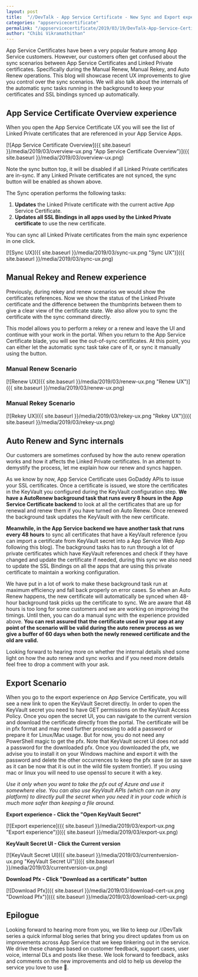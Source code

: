 ```yaml
---
layout: post
title:  "//DevTalk - App Service Certificate - New Sync and Export experiences"
categories: "appservicecertificate"
permalink: "/appservicecertificate/2019/03/19/DevTalk-App-Service-Certificate-sync-improvements-and-design.html"
author: "Chibi Vikramathithan"
---
```


App Service Certificates have been a very popular feature among App Service customers. However, our customers often get confused about the sync scenarios between App Service Certificates and Linked Private certificates. Specifically during the Manual Renew, Manual Rekey, and Auto Renew operations. This blog will showcase recent UX improvements to give you control over the sync scenarios. We will also talk about the internals of the automatic sync tasks running in the background to keep your certificates and SSL bindings synced up automatically.

## App Service Certificate Overview experience

When you open the App Service Certificate UX you will see the list of Linked Private certificates that are referenced in your App Service Apps. 

[![App Service Certificate Overview]({{ site.baseurl }}/media/2019/03/overview-ux.png "App Service Certificate Overview")]({{ site.baseurl }}/media/2019/03/overview-ux.png)

Note the sync button top, it will be disabled if all Linked Private certificates are in-sync. If any Linked Private certificates are not synced, the sync button will be enabled as shown above.

The Sync operation performs the following tasks:

1. **Updates** the Linked Private certificate with the current active App Service Certificate.
2. **Updates all SSL Bindings in all apps used by the Linked Private certificate** to use the new certificate.

You can sync all Linked Private certificates from the main sync experience in one click.

[![Sync UX]({{ site.baseurl }}/media/2019/03/sync-ux.png "Sync UX")]({{ site.baseurl }}/media/2019/03/sync-ux.png)

## Manual Rekey and Renew experience

Previously, during rekey and renew scenarios we would show the certificates references. Now we show the status of the Linked Private certificate and the difference between the thumbprints between them to give a clear view of the certificate state. We also allow you to sync the certificate with the sync command directly.

This model allows you to perform a rekey or a renew and leave the UI and continue with your work in the portal. When you return to the App Service Certificate blade, you will see the out-of-sync certificates. At this point, you can either let the automatic sync task take care of it, or sync it manually using the button.

### Manual Renew Scenario

[![Renew UX]({{ site.baseurl }}/media/2019/03/renew-ux.png "Renew UX")]({{ site.baseurl }}/media/2019/03/renew-ux.png)

### Manual Rekey Scenario

[![Rekey UX]({{ site.baseurl }}/media/2019/03/rekey-ux.png "Rekey UX")]({{ site.baseurl }}/media/2019/03/rekey-ux.png)

## Auto Renew and Sync internals

Our customers are sometimes confused by how the auto renew operation works and how it affects the Linked Private certificates. In an attempt to demystify the process, let me explain how our renew and syncs happen.

As we know by now, App Service Certificate uses GoDaddy APIs to issue your SSL certificates. Once a certificate is issued, we store the certificates in the KeyVault you configured during the KeyVault configuration step. **We have a AutoRenew background task that runs every 8 hours in the App Service Certificate backend** to look at all the certificates that are up for renewal and renew them if you have turned on Auto Renew. Once renewed the background task updates the KeyVault with the new certificate. 

**Meanwhile, in the App Service backend we have another task that runs every 48 hours** to sync all certificates that have a KeyVault reference (you can import a certificate from KeyVault secret into a App Service Web App following this blog). The background tasks has to run through a lot of private certificates which have KeyVault references and check if they have changed and update the certificate if needed, during this sync we also need to update the SSL Bindings on all the apps that are using this private certificate to maintain a working configuration. 

We have put in a lot of work to make these background task run at maximum efficiency and fall back properly on error cases. So when an Auto Renew happens, the new certificate will automatically be synced when 48-hour background task picks up the certificate to sync. We are aware that 48 hours is too long for some customers and we are working on improving the timings. Until then, you can do a manual sync with the experience provided above. **You can rest assured that the certificate used in your app at any point of the scenario will be valid during the auto renew process as we give a buffer of 60 days when both the newly renewed certificate and the old are valid.** 

Looking forward to hearing more on whether the internal details shed some light on how the auto renew and sync works and if you need more details feel free to drop a comment with your ask.

## Export Scenario

When you go to the export experience on App Service Certificate, you will see a new link to open the KeyVault Secret directly. In order to open the KeyVault secret you need to have GET permissions on the KeyVault Access Policy. Once you open the secret UI, you can navigate to the current version and download the certificate directly from the portal. The certificate will be in pfx format and may need further processing to add a password or prepare it for Linux/Mac usage. But for now, you do not need any PowerShell magic to get the pfx. Note that KeyVault secret UI does not add a password for the downloaded pfx. Once you downloaded the pfx, we advise you to install it on your Windows machine and export it with the password and delete the other occurrences to keep the pfx save (or as save as it can be now that it is out in the wild file system frontier). If you using mac or linux you will need to use openssl to secure it with a key.

*Use it only when you want to take the pfx out of Azure and use it somewhere else. You can also use KeyVault APIs (which can run in any platform) to directly pull the secret when you need it in your code which is much more safer than keeping a file around.*

**Export experience - Click the "Open KeyVault Secret"**

[![Export experience]({{ site.baseurl }}/media/2019/03/export-ux.png "Export experience")]({{ site.baseurl }}/media/2019/03/export-ux.png)

**KeyVault Secret UI - Click the Current version**

[![KeyVault Secret UI]({{ site.baseurl }}/media/2019/03/currentversion-ux.png "KeyVault Secret UI")]({{ site.baseurl }}/media/2019/03/currentversion-ux.png)

**Download Pfx - Click "Download as a certificate" button**

[![Download Pfx]({{ site.baseurl }}/media/2019/03/download-cert-ux.png "Download Pfx")]({{ site.baseurl }}/media/2019/03/download-cert-ux.png)

## Epilogue

Looking forward to hearing more from you, we like to keep our //DevTalk series a quick informal blog series that bring you direct updates from us on improvements across App Service that we keep tinkering out in the service. We drive these changes based on customer feedback, support cases, user voice, internal DLs and posts like these. We look forward to feedback, asks and comments on the new improvements and old to help us develop the service you love to use 💖.
